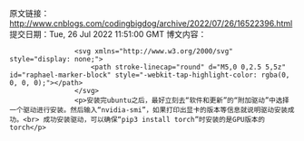 原文链接：http://www.cnblogs.com/codingbigdog/archive/2022/07/26/16522396.html
提交日期：Tue, 26 Jul 2022 11:51:00 GMT
博文内容：

                    <svg xmlns="http://www.w3.org/2000/svg" style="display: none;">
                        <path stroke-linecap="round" d="M5,0 0,2.5 5,5z" id="raphael-marker-block" style="-webkit-tap-highlight-color: rgba(0, 0, 0, 0);"></path>
                    </svg>
                    <p>安装完ubuntu之后，最好立刻去“软件和更新”的“附加驱动”中选择一个驱动进行安装。然后输入“nvidia-smi”，如果打印出显卡的版本等信息就说明驱动安装成功。<br> 成功安装驱动，可以确保“pip3 install torch”时安装的是GPU版本的torch</p>
                